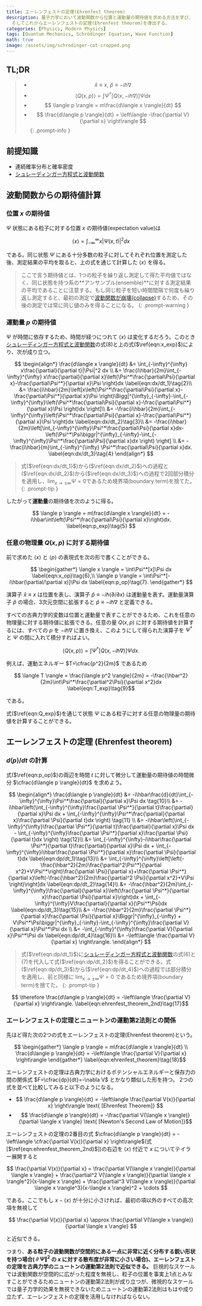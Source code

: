 ```yaml
---
title: エーレンフェストの定理(Ehrenfest theorem)
description: 量子力学において波動関数から位置と運動量の期待値を求める方法を学び、 これを任意の力学的変数Q(x,p)に対する期待値の計算式に拡張する。
  そしてこれからエーレンフェストの定理(Ehrenfest theorem)を導出する。
categories: [Physics, Modern Physics]
tags: [Quantum Mechanics, Schrödinger Equation, Wave Function]
math: true
image: /assets/img/schrodinger-cat-cropped.png
---
```

## TL;DR
> - $$ \hat x \equiv x,\ \hat p \equiv -i\hbar\nabla$$
> - $$ \langle Q(x,p) \rangle = \int \Psi^*[Q(x, -i\hbar\nabla)]\Psi dx $$
> - $$ \langle p \rangle = m\frac{d\langle x \rangle}{dt} $$
> - $$ \frac{d\langle p \rangle}{dt} = \left\langle -\frac{\partial V}{\partial x} \right\rangle $$
{: .prompt-info }

## 前提知識
- 連続確率分布と確率密度
- [シュレーディンガー方程式と波動関数](/posts/schrodinger-equation-and-the-wave-function/)

## 波動関数からの期待値計算
### 位置 $x$ の期待値
$\Psi$ 状態にある粒子に対する位置 $x$ の期待値(expectation value)は

$$ \langle x \rangle = \int_{-\infty}^{\infty}x|\Psi(x,t)|^2 dx \label{eqn:x_exp}\tag{1}$$

である。同じ状態 $\Psi$ にある十分多数の粒子に対してそれぞれ位置を測定した後、測定結果の平均を取ると、上の式を通じて計算した $\langle x \rangle$ を得る。

> ここで言う期待値とは、1つの粒子を繰り返し測定して得た平均値ではなく、同じ状態を持つ系の**アンサンブル(ensemble)**に対する測定結果の平均であることに注意する。もし同じ粒子を短い時間間隔で何度も繰り返し測定すると、最初の測定で[波動関数が崩壊(collapse)](/posts/schrodinger-equation-and-the-wave-function/#測定と波動関数の崩壊)するため、その後の測定では常に同じ値のみを得ることになる。
{: .prompt-warning }

### 運動量 $p$ の期待値
$\Psi$ が時間に依存するため、時間が経つにつれて $\langle x \rangle$ は変化するだろう。このとき[シュレーディンガー方程式と波動関数](/posts/schrodinger-equation-and-the-wave-function/)の式(8)と上の式($\ref{eqn:x_exp}$)により、次が成り立つ。

$$ \begin{align*}
\frac{d\langle x \rangle}{dt} &= \int_{-\infty}^{\infty} x\frac{\partial}{\partial t}|\Psi|^2 dx \\
&= \frac{i\hbar}{2m}\int_{-\infty}^{\infty} x\frac{\partial}{\partial x}\left(\Psi^*\frac{\partial\Psi}{\partial x}-\frac{\partial\Psi^*}{\partial x}\Psi \right)dx \label{eqn:dx/dt_1}\tag{2}\\
&= \frac{i\hbar}{2m}\left[x\left(\Psi^*\frac{\partial\Psi}{\partial x}-\frac{\partial\Psi^*}{\partial x}\Psi \right)\Bigg|^{\infty}_{-\infty}-\int_{-\infty}^{\infty}\left(\Psi^*\frac{\partial\Psi}{\partial x}-\frac{\partial\Psi^*}{\partial x}\Psi \right)dx \right]\\
&= -\frac{i\hbar}{2m}\int_{-\infty}^{\infty}\left(\Psi^*\frac{\partial\Psi}{\partial x}-\frac{\partial\Psi^*}{\partial x}\Psi \right)dx \label{eqn:dx/dt_2}\tag{3}\\
&= -\frac{i\hbar}{2m}\left[\int_{-\infty}^{\infty}\Psi^*\frac{\partial\Psi}{\partial x}dx-\left(\Psi^*\Psi\biggr|^{\infty}_{-\infty}-\int_{-\infty}^{\infty}\Psi^*\frac{\partial\Psi}{\partial x}dx \right) \right] \\
&= -\frac{i\hbar}{m}\int_{-\infty}^{\infty} \Psi^*\frac{\partial\Psi}{\partial x}dx. \label{eqn:dx/dt_3}\tag{4}
\end{align*} $$

> 式($\ref{eqn:dx/dt_1}$)から($\ref{eqn:dx/dt_2}$)への過程と($\ref{eqn:dx/dt_2}$)から($\ref{eqn:dx/dt_3}$)への過程で2回部分積分を適用し、$\lim_{x\rightarrow\pm\infty}\Psi=0$であるため境界項(boundary term)を捨てた。
{: .prompt-tip }

したがって**運動量**の期待値を次のように得る。

$$ \langle p \rangle = m\frac{d\langle x \rangle}{dt} = -i\hbar\int\left(\Psi^*\frac{\partial\Psi}{\partial x}\right)dx. \label{eqn:p_exp}\tag{5} $$

### 任意の物理量 $Q(x,p)$ に対する期待値
前で求めた $\langle x \rangle$ と $\langle p \rangle$ の表現式を次の形で書くことができる。

$$ \begin{gather*}
\langle x \rangle = \int\Psi^*[x]\Psi dx \label{eqn:x_op}\tag{6},\\
\langle p \rangle = \int\Psi^*[-i\hbar(\partial/\partial x)]\Psi dx \label{eqn:p_op}\tag{7}.
\end{gather*} $$

演算子 $\hat x \equiv x$ は位置を表し、演算子 $\hat p \equiv -i\hbar(\partial/\partial x)$ は運動量を表す。運動量演算子 $\hat p$ の場合、3次元空間に拡張すると $\hat p \equiv -i\hbar\nabla$ と定義できる。

すべての古典力学的変数は位置と運動量で表すことができるため、これを任意の物理量に対する期待値に拡張できる。任意の量 $Q(x,p)$ に対する期待値を計算するには、すべての $p$ を $-i\hbar\nabla$ に置き換え、このようにして得られた演算子を $\Psi^*$ と $\Psi$ の間に入れて積分すればよい。

$$ \langle Q(x,p) \rangle = \int \Psi^*[Q(x, -i\hbar\nabla)]\Psi dx. \label{eqn:Q_exp}\tag{8}$$

例えば、運動エネルギー $T=\cfrac{p^2}{2m}$ であるため

$$ \langle T \rangle = \frac{\langle p^2 \rangle}{2m} = -\frac{\hbar^2}{2m}\int\Psi^*\frac{\partial^2\Psi}{\partial x^2}dx \label{eqn:T_exp}\tag{9}$$

である。

式($\ref{eqn:Q_exp}$)を通じて状態 $\Psi$ にある粒子に対する任意の物理量の期待値を計算することができる。

## エーレンフェストの定理 (Ehrenfest theorem)
### $d\langle p \rangle/dt$ の計算
式($\ref{eqn:p_op}$)の両辺を時間 $t$ に対して微分して運動量の期待値の時間微分 $\cfrac{d\langle p \rangle}{dt}$ を求めよう。

$$ \begin{align*}
\frac{d\langle p \rangle}{dt} &= -i\hbar\frac{d}{dt}\int_{-\infty}^{\infty}\Psi^*\frac{\partial}{\partial x}\Psi dx \tag{10}\\
&= -i\hbar\left(\int_{-\infty}^{\infty}\frac{\partial \Psi^*}{\partial t}\frac{\partial}{\partial x}\Psi dx + \int_{-\infty}^{\infty}\Psi^*\frac{\partial}{\partial x}\frac{\partial \Psi}{\partial t}dx \right) \tag{11} \\
&= -i\hbar\left(\int_{-\infty}^{\infty}\frac{\partial \Psi^*}{\partial t}\frac{\partial}{\partial x}\Psi dx - \int_{-\infty}^{\infty}\frac{\partial \Psi^*}{\partial x}\frac{\partial \Psi}{\partial t}dx \right) \tag{12}\\
&= \int_{-\infty}^{\infty}-i\hbar\frac{\partial \Psi^*}{\partial t}\frac{\partial}{\partial x}\Psi dx + \int_{-\infty}^{\infty}i\hbar\frac{\partial \Psi^*}{\partial x}\frac{\partial \Psi}{\partial t}dx \label{eqn:dp/dt_1}\tag{13}\\
&= \int_{-\infty}^{\infty}\left[\left(-\frac{\hbar^2}{2m}\frac{\partial^2\Psi^*}{\partial x^2}+V\Psi^*\right)\frac{\partial \Psi}{\partial x}+\frac{\partial \Psi^*}{\partial x}\left(-\frac{\hbar^2}{2m}\frac{\partial^2 \Psi}{\partial x^2}+V\Psi \right)\right]dx \label{eqn:dp/dt_2}\tag{14}\\
&= -\frac{\hbar^2}{2m}\int_{-\infty}^{\infty}\frac{\partial}{\partial x}\left(\frac{\partial \Psi^*}{\partial x}\frac{\partial \Psi}{\partial x}\right)dx + \int_{-\infty}^{\infty}V\frac{\partial}{\partial x}(\Psi^*\Psi)dx \label{eqn:dp/dt_3}\tag{15}\\
&= -\frac{\hbar^2}{2m}\frac{\partial \Psi^*}{\partial x}\frac{\partial \Psi}{\partial x}\Biggr|^{\infty}_{-\infty} + V\Psi^*\Psi\biggr|^{\infty}_{-\infty}-\int_{-\infty}^{\infty}\frac{\partial V}{\partial x}\Psi^*\Psi dx \\
&= -\int_{-\infty}^{\infty}\frac{\partial V}{\partial x}\Psi^*\Psi dx \label{eqn:dp/dt_4}\tag{16}\\
&= -\left\langle \frac{\partial V}{\partial x} \right\rangle.
\end{align*} $$

> 式($\ref{eqn:dp/dt_1}$)に[シュレーディンガー方程式と波動関数](/posts/schrodinger-equation-and-the-wave-function/)の式(6)と(7)を代入して式($\ref{eqn:dp/dt_2}$)を得ることができる。式($\ref{eqn:dp/dt_3}$)から($\ref{eqn:dp/dt_4}$)への過程では部分積分を適用し、前と同様に $\lim_{x\rightarrow\pm\infty}\Psi=0$ であるため境界項(boundary term)を捨てた。
{: .prompt-tip }

$$ \therefore \frac{d\langle p \rangle}{dt} = -\left\langle \frac{\partial V}{\partial x} \right\rangle. \label{eqn:ehrenfest_theorem_2nd}\tag{17}$$

### エーレンフェストの定理とニュートンの運動第2法則との関係
先ほど得た次の2つの式をエーレンフェストの定理(Ehrenfest theorem)という。

$$ \begin{gather*}
\langle p \rangle = m\frac{d\langle x \rangle}{dt} \\
\frac{d\langle p \rangle}{dt} = -\left\langle \frac{\partial V}{\partial x} \right\rangle 
\end{gather*} \label{eqn:ehrenfest_theorem}\tag{18}$$

エーレンフェストの定理は古典力学におけるポテンシャルエネルギーと保存力の間の関係式 $F=\cfrac{dp}{dt}=-\nabla V$ とかなり類似した形を持つ。
2つの式を並べて比較してみると以下のようになる。

- $$ \frac{d\langle p \rangle}{dt} = -\left\langle \frac{\partial V(x)}{\partial x} \right\rangle \text{ [Ehrenfest Theorem]} $$
- $$ \frac{d\langle p \rangle}{dt} = -\frac{\partial V(\langle x \rangle)}{\partial \langle x \rangle} \text{ [Newton's Second Law of Motion]}$$

エーレンフェストの定理の2番目の式 $\cfrac{d\langle p \rangle}{dt} = -\left\langle \cfrac{\partial V(x)}{\partial x} \right\rangle$(式[$\ref{eqn:ehrenfest_theorem_2nd}$])の右辺を $\langle x \rangle$ 付近で $x$ についてテイラー展開すると

$$ \frac{\partial V(x)}{\partial x} = \frac{\partial V(\langle x \rangle)}{\partial \langle x \rangle} + \frac{\partial^2 V(\langle x \rangle)}{\partial \langle x \rangle^2}(x-\langle x \rangle) + \frac{\partial^3 V(\langle x \rangle)}{\partial \langle x \rangle^3}(x-\langle x \rangle)^2 + \cdots $$

である。ここでもし $x-\langle x \rangle$ が十分に小さければ、最初の項以外のすべての高次項を無視して

$$ \frac{\partial V(x)}{\partial x} \approx \frac{\partial V(\langle x \rangle)}{\partial \langle x \rangle} $$

と近似できる。

つまり、**ある粒子の波動関数が空間的にある一点に非常に近く分布する鋭い形状を持つ場合($\|\Psi\|^2$ の $x$ に対する散布度が非常に小さい場合)、エーレンフェストの定理を古典力学のニュートンの運動第2法則で近似できる。** 巨視的なスケールでは波動関数が空間的に広がった程度を無視し、粒子の位置を事実上1点とみなすことができるためニュートンの運動第2法則が成り立つが、微視的なスケールでは量子力学的効果を無視できないためニュートンの運動第2法則はもはや成り立たず、エーレンフェストの定理を活用しなければならない。
